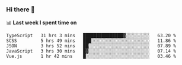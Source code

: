 ### Hi there 👋

<!--
**DBvc/DBvc** is a ✨ _special_ ✨ repository because its `README.md` (this file) appears on your GitHub profile.

Here are some ideas to get you started:

- 🔭 I’m currently working on ...
- 🌱 I’m currently learning ...
- 👯 I’m looking to collaborate on ...
- 🤔 I’m looking for help with ...
- 💬 Ask me about ...
- 📫 How to reach me: ...
- 😄 Pronouns: ...
- ⚡ Fun fact: ...
-->

📊 **Last week I spent time on**
<!--START_SECTION:waka-->
```text
TypeScript   31 hrs 3 mins   ███████████████▓░░░░░░░░░   63.20 % 
SCSS         5 hrs 49 mins   ███░░░░░░░░░░░░░░░░░░░░░░   11.86 % 
JSON         3 hrs 52 mins   ██░░░░░░░░░░░░░░░░░░░░░░░   07.89 % 
JavaScript   3 hrs 30 mins   █▓░░░░░░░░░░░░░░░░░░░░░░░   07.14 % 
Vue.js       1 hr 42 mins    █░░░░░░░░░░░░░░░░░░░░░░░░   03.46 % 
```
<!--END_SECTION:waka-->
